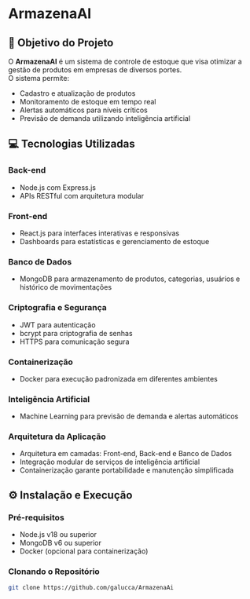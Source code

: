 # ArmazenaAI

## 📝 Objetivo do Projeto

O **ArmazenaAI** é um sistema de controle de estoque que visa otimizar a gestão de produtos em empresas de diversos portes.  
O sistema permite:

- Cadastro e atualização de produtos
- Monitoramento de estoque em tempo real
- Alertas automáticos para níveis críticos
- Previsão de demanda utilizando inteligência artificial

## 💻 Tecnologias Utilizadas

### Back-end
- Node.js com Express.js
- APIs RESTful com arquitetura modular

### Front-end
- React.js para interfaces interativas e responsivas
- Dashboards para estatísticas e gerenciamento de estoque

### Banco de Dados
- MongoDB para armazenamento de produtos, categorias, usuários e histórico de movimentações

### Criptografia e Segurança
- JWT para autenticação
- bcrypt para criptografia de senhas
- HTTPS para comunicação segura

### Containerização
- Docker para execução padronizada em diferentes ambientes

### Inteligência Artificial
- Machine Learning para previsão de demanda e alertas automáticos

### Arquitetura da Aplicação
- Arquitetura em camadas: Front-end, Back-end e Banco de Dados
- Integração modular de serviços de inteligência artificial
- Containerização garante portabilidade e manutenção simplificada

## ⚙️ Instalação e Execução

### Pré-requisitos
- Node.js v18 ou superior
- MongoDB v6 ou superior
- Docker (opcional para containerização)

### Clonando o Repositório
```bash
git clone https://github.com/galucca/ArmazenaAi

